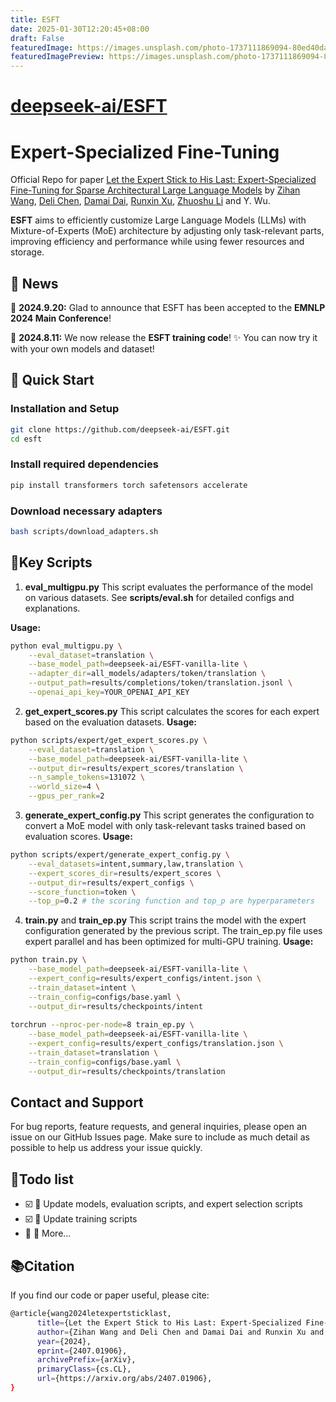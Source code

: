 ```yaml
---
title: ESFT
date: 2025-01-30T12:20:45+08:00
draft: False
featuredImage: https://images.unsplash.com/photo-1737111869094-80ed40daca91?ixid=M3w0NjAwMjJ8MHwxfHJhbmRvbXx8fHx8fHx8fDE3MzgyMTA3MzR8&ixlib=rb-4.0.3
featuredImagePreview: https://images.unsplash.com/photo-1737111869094-80ed40daca91?ixid=M3w0NjAwMjJ8MHwxfHJhbmRvbXx8fHx8fHx8fDE3MzgyMTA3MzR8&ixlib=rb-4.0.3
---
```


# [deepseek-ai/ESFT](https://github.com/deepseek-ai/ESFT)


# Expert-Specialized Fine-Tuning


Official Repo for paper [Let the Expert Stick to His Last: Expert-Specialized Fine-Tuning for Sparse Architectural Large Language Models](https://arxiv.org/abs/2407.01906) by 
[Zihan Wang](https://zihanwang314.github.io), [Deli Chen](https://victorchen96.github.io/chendeli.io/), [Damai Dai](https://scholar.google.com.hk/citations?user=8b-ysf0NWVoC&hl=zh-CN), [Runxin Xu](https://runxinxu.github.io/aboutme/), 
[Zhuoshu Li](http://www.idi.zju.edu.cn/member/3053.html) and
Y. Wu. 

**ESFT** aims to efficiently customize Large Language Models (LLMs) with Mixture-of-Experts (MoE) architecture by adjusting only task-relevant parts, improving efficiency and performance while using fewer resources and storage. 
 

## 📰 News

📅 **2024.9.20:** Glad to announce that ESFT has been accepted to the **EMNLP 2024 Main Conference**! 

📅 **2024.8.11:** We now release the **ESFT training code**! ✨ You can now try it with your own models and dataset!


## 🚀 Quick Start 
### Installation and Setup
```bash
git clone https://github.com/deepseek-ai/ESFT.git
cd esft
```

### Install required dependencies
```bash
pip install transformers torch safetensors accelerate
```

### Download necessary adapters
```bash
bash scripts/download_adapters.sh
```



## 🔧Key Scripts
1. **eval_multigpu.py**
This script evaluates the performance of the model on various datasets. See **scripts/eval.sh** for detailed configs and explanations.

**Usage:**
```bash
python eval_multigpu.py \
    --eval_dataset=translation \
    --base_model_path=deepseek-ai/ESFT-vanilla-lite \
    --adapter_dir=all_models/adapters/token/translation \
    --output_path=results/completions/token/translation.jsonl \
    --openai_api_key=YOUR_OPENAI_API_KEY
```


2. **get_expert_scores.py**
This script calculates the scores for each expert based on the evaluation datasets.
**Usage:**
```bash
python scripts/expert/get_expert_scores.py \
    --eval_dataset=translation \
    --base_model_path=deepseek-ai/ESFT-vanilla-lite \
    --output_dir=results/expert_scores/translation \
    --n_sample_tokens=131072 \
    --world_size=4 \
    --gpus_per_rank=2
```

3. **generate_expert_config.py**
This script generates the configuration to convert a MoE model with only task-relevant tasks trained based on evaluation scores.
**Usage:**
```bash
python scripts/expert/generate_expert_config.py \
    --eval_datasets=intent,summary,law,translation \
    --expert_scores_dir=results/expert_scores \
    --output_dir=results/expert_configs \
    --score_function=token \
    --top_p=0.2 # the scoring function and top_p are hyperparameters
```

4. **train.py** and **train_ep.py**
This script trains the model with the expert configuration generated by the previous script. The train_ep.py file uses expert parallel and has been optimized for multi-GPU training.
**Usage:**
```bash
python train.py \
    --base_model_path=deepseek-ai/ESFT-vanilla-lite \
    --expert_config=results/expert_configs/intent.json \
    --train_dataset=intent \
    --train_config=configs/base.yaml \
    --output_dir=results/checkpoints/intent
    
torchrun --nproc-per-node=8 train_ep.py \
    --base_model_path=deepseek-ai/ESFT-vanilla-lite \
    --expert_config=results/expert_configs/translation.json \
    --train_dataset=translation \
    --train_config=configs/base.yaml \
    --output_dir=results/checkpoints/translation

```

## Contact and Support
For bug reports, feature requests, and general inquiries, please open an issue on our GitHub Issues page. Make sure to include as much detail as possible to help us address your issue quickly.

## 🌟Todo list
- ☑️  📝 Update models, evaluation scripts, and expert selection scripts
- ☑️ 🔧 Update training scripts
- 🔲 🚀 More...


## 📚Citation
If you find our code or paper useful, please cite:
```bash
@article{wang2024letexpertsticklast,
      title={Let the Expert Stick to His Last: Expert-Specialized Fine-Tuning for Sparse Architectural Large Language Models}, 
      author={Zihan Wang and Deli Chen and Damai Dai and Runxin Xu and Zhuoshu Li and Y. Wu},
      year={2024},
      eprint={2407.01906},
      archivePrefix={arXiv},
      primaryClass={cs.CL},
      url={https://arxiv.org/abs/2407.01906}, 
}
```
